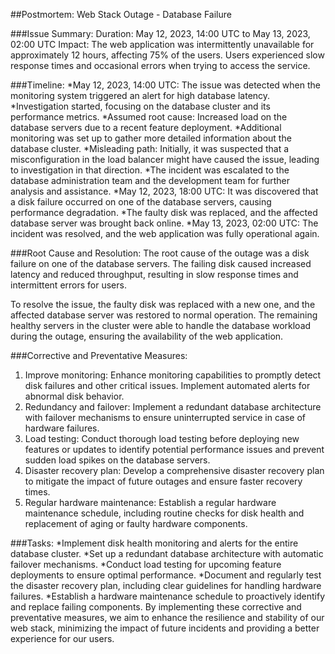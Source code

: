 ##Postmortem: Web Stack Outage - Database Failure

###Issue Summary:
Duration: May 12, 2023, 14:00 UTC to May 13, 2023, 02:00 UTC
Impact: The web application was intermittently unavailable for approximately 12 hours, affecting 75% of the users. Users experienced slow response times and occasional errors when trying to access the service.

###Timeline:
*May 12, 2023, 14:00 UTC: The issue was detected when the monitoring system triggered an alert for high database latency.
*Investigation started, focusing on the database cluster and its performance metrics.
*Assumed root cause: Increased load on the database servers due to a recent feature deployment.
*Additional monitoring was set up to gather more detailed information about the database cluster.
*Misleading path: Initially, it was suspected that a misconfiguration in the load balancer might have caused the issue, leading to investigation in that direction.
*The incident was escalated to the database administration team and the development team for further analysis and assistance.
*May 12, 2023, 18:00 UTC: It was discovered that a disk failure occurred on one of the database servers, causing performance degradation.
*The faulty disk was replaced, and the affected database server was brought back online.
*May 13, 2023, 02:00 UTC: The incident was resolved, and the web application was fully operational again.

###Root Cause and Resolution:
The root cause of the outage was a disk failure on one of the database servers. The failing disk caused increased latency and reduced throughput, resulting in slow response times and intermittent errors for users.

To resolve the issue, the faulty disk was replaced with a new one, and the affected database server was restored to normal operation. The remaining healthy servers in the cluster were able to handle the database workload during the outage, ensuring the availability of the web application.

###Corrective and Preventative Measures:
1. Improve monitoring: Enhance monitoring capabilities to promptly detect disk failures and other critical issues. Implement automated alerts for abnormal disk behavior.
2. Redundancy and failover: Implement a redundant database architecture with failover mechanisms to ensure uninterrupted service in case of hardware failures.
3. Load testing: Conduct thorough load testing before deploying new features or updates to identify potential performance issues and prevent sudden load spikes on the database servers.
4. Disaster recovery plan: Develop a comprehensive disaster recovery plan to mitigate the impact of future outages and ensure faster recovery times.
5. Regular hardware maintenance: Establish a regular hardware maintenance schedule, including routine checks for disk health and replacement of aging or faulty hardware components.

###Tasks:
*Implement disk health monitoring and alerts for the entire database cluster.
*Set up a redundant database architecture with automatic failover mechanisms.
*Conduct load testing for upcoming feature deployments to ensure optimal performance.
*Document and regularly test the disaster recovery plan, including clear guidelines for handling hardware failures.
*Establish a hardware maintenance schedule to proactively identify and replace failing components.
By implementing these corrective and preventative measures, we aim to enhance the resilience and stability of our web stack, minimizing the impact of future incidents and providing a better experience for our users.

